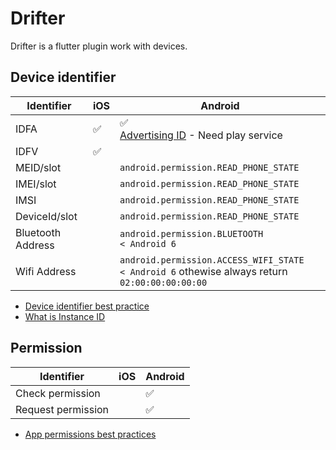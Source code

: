 # Drifter

Drifter is a flutter plugin work with devices.

## Device identifier

Identifier  | iOS   | Android
------------|-------|---------
IDFA        | ✅ | ✅ <br> [Advertising ID](https://support.google.com/googleplay/android-developer/answer/6048248?hl=en) - Need play service
IDFV        | ✅ 
MEID/slot   |   | `android.permission.READ_PHONE_STATE`
IMEI/slot   |   | `android.permission.READ_PHONE_STATE`
IMSI        |   | `android.permission.READ_PHONE_STATE`
DeviceId/slot       |   | `android.permission.READ_PHONE_STATE`
Bluetooth Address   | | `android.permission.BLUETOOTH`<br> `< Android 6`
Wifi Address        | | `android.permission.ACCESS_WIFI_STATE`<br> `< Android 6` othewise always return `02:00:00:00:00:00`



* [Device identifier best practice](https://developer.android.com/training/articles/user-data-ids)
* [What is Instance ID](https://developers.google.com/instance-id/)

## Permission

Identifier  | iOS   | Android
------------|-------|---------
Check permission        | | ✅
Request permission      | | ✅ 

* [App permissions best practices](https://developer.android.com/training/permissions/usage-notes)

